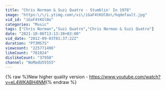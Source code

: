 ```yaml
---
title: "Chris Norman & Suzi Quatro - Stumblin' In 1978"
image: "https:\/\/i.ytimg.com\/vi\/iGaF4tKUl0o\/hqdefault.jpg"
vid_id: "iGaF4tKUl0o"
categories: "Music"
tags: ["Chris Norman","Suzi Quatro","Chris Norman & Suzi Quatro"]
date: "2021-10-06T13:13:38+03:00"
vid_date: "2012-09-03T01:37:22Z"
duration: "PT3M57S"
viewcount: "225771496"
likeCount: "781024"
dislikeCount: "37950"
channel: "NoMadU55555"
---
```

{% raw %}New higher quality version - <a rel="nofollow" target="blank" href="https://www.youtube.com/watch?v=eL4WKABH4NM">https://www.youtube.com/watch?v=eL4WKABH4NM</a>{% endraw %}
